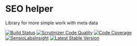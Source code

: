 # SEO helper
Library for more simple work with meta data

[![Build Status](https://travis-ci.org/lulco/seo-helper.svg?branch=master)](https://travis-ci.org/lulco/seo-helper)
[![Scrutinizer Code Quality](https://scrutinizer-ci.com/g/lulco/seo-helper/badges/quality-score.png?b=master)](https://scrutinizer-ci.com/g/lulco/seo-helper/?branch=master)
[![Code Coverage](https://scrutinizer-ci.com/g/lulco/seo-helper/badges/coverage.png?b=master)](https://scrutinizer-ci.com/g/lulco/seo-helper/?branch=master)
[![SensioLabsInsight](https://insight.sensiolabs.com/projects/eb734898-a539-440f-ae6d-93a6bde14972/mini.png)](https://insight.sensiolabs.com/projects/eb734898-a539-440f-ae6d-93a6bde14972)
[![Latest Stable Version](https://img.shields.io/packagist/v/lulco/seo-helper.svg)](https://packagist.org/packages/lulco/seo-helper)
